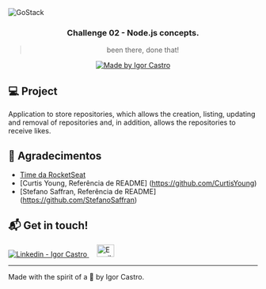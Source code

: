 <img alt="GoStack" src="https://res.cloudinary.com/stefanosaffran/image/upload/v1586943536/d32tomvl6x8onypta01h.png" />

<h3 align="center">
  Challenge 02 - Node.js concepts.
</h3>

<blockquote align="center">been there, done that!</blockquote>

<p align="center">
  <a href="stefanosaffran.com">
    <img alt="Made by Igor Castro" src="https://img.shields.io/badge/made%20by-Igor Castro-%2304D361">
  </a>
</p>

## :computer: Project 

Application to store repositories, which allows the creation, listing, updating and removal of repositories and, in addition, allows the repositories to receive likes.


## 🙌 Agradecimentos

- [Time da RocketSeat](https://rocketseat.com.br/)
- [Curtis Young, Referência de README] (https://github.com/CurtisYoung)
- [Stefano Saffran, Referência de README] (https://github.com/StefanoSaffran)


## :mailbox_with_mail: Get in touch!


<a href="https://www.linkedin.com/in/igor-castro-27470672/" target="_blank" >
  <img alt="Linkedin - Igor Castro" src="https://img.shields.io/badge/Linkedin--%23F8952D?style=social&logo=linkedin">
</a>&nbsp;&nbsp;&nbsp;
<a href="mailto:castromann@live.com" target="_blank" >
  <img alt="Email - Igor Castro" width="35rem" height="25rem" src="https://img2.gratispng.com/20180401/cwe/kisspng-outlook-com-microsoft-outlook-logo-microsoft-offic-outlook-5ac078594dd532.5951870815225631613188.jpg">
</a> 

---

Made with the spirit of a 🐻 by Igor Castro.

